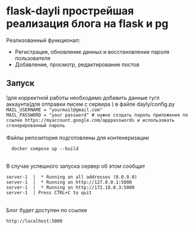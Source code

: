 
# flask-dayli прострейшая реализация блога на flask и pg

Реализованный функционал:
- Регистрация, обновление данных и восстановление пароля пользователя
- Добавление, просмотр, редактирование постов

## Запуск

!для корректной работы необходимо добавить данные гугл аккаунта(для отправки писем с сервера ) в файле dayly/config.py \
    ```
      MAIL_USERNAME = "yourmail@gmail.com"
    ```\
    ```
      MAIL_PASSWORD = "your password" # нужно создать пароль приложения по ссылке https://myaccount.google.com/apppasswords и использовать сгенерированный пароль
    ```
\
\
Файлы репозитория подготовлены для контенеризации
```
  docker compose up --build
```
\
В случае успешного запуска сервер об этом сообщит
```
server-1  |  * Running on all addresses (0.0.0.0)
server-1  |  * Running on http://127.0.0.1:5000
server-1  |  * Running on http://172.18.0.3:5000
server-1  | Press CTRL+C to quit
```
\
Блог будет доступен по ссылке
```
http://localhost:5000
```
